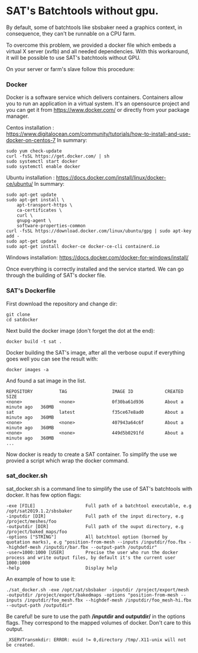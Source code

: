 # SAT's Batchtools without gpu. 
By default, some of batchtools like sbsbaker need a graphics context, in consequence, they can't be runnable on a CPU farm.   

To overcome this problem, we provided a docker file which embeds a virtual X server (xvfb) and all needed dependencies. With this workaround, it will be possible to use SAT's batchtools without GPU.

On your server or farm's slave follow this procedure: 

### Docker
Docker is a software service which delivers containers. Containers allow you to run an application in
a virtual system. 
It's an opensource project and you can get it from https://www.docker.com/ or directly from your
package manager. 

Centos installation : 
https://www.digitalocean.com/community/tutorials/how-to-install-and-use-docker-on-centos-7
In summary:
```buildoutcfg
sudo yum check-update
curl -fsSL https://get.docker.com/ | sh
sudo systemctl start docker
sudo systemctl enable docker
```

Ubuntu installation :
https://docs.docker.com/install/linux/docker-ce/ubuntu/
In summary:
```buildoutcfg
sudo apt-get update
sudo apt-get install \
    apt-transport-https \
    ca-certificates \
    curl \
    gnupg-agent \
    software-properties-common
curl -fsSL https://download.docker.com/linux/ubuntu/gpg | sudo apt-key add -
sudo apt-get update
sudo apt-get install docker-ce docker-ce-cli containerd.io
```

Windows installation:
https://docs.docker.com/docker-for-windows/install/

Once everything is correctly installed and the service started. We can go through the building
 of SAT's docker file.
 
### SAT's Dockerfile
First download the repository and change dir: 
```buildoutcfg
git clone
cd satdocker
```

Next build the docker image (don't forget the dot at the end):
```buildoutcfg
docker build -t sat .
```
Docker building the SAT's image, after all the verbose ouput if everything goes well you can see the result with:
```buildoutcfg
docker images -a
```
And found a sat image in the list. 
```buildoutcfg
REPOSITORY          TAG                 IMAGE ID            CREATED              SIZE
<none>              <none>              0f30ba61d936        About a minute ago   360MB
sat                 latest              f35ce67e8ad0        About a minute ago   360MB
<none>              <none>              407943a64c6f        About a minute ago   360MB
<none>              <none>              449d5b0291fd        About a minute ago   360MB
...
```

Now docker is ready to create a SAT container. To simplify the use we provied a script which wrap the docker command. 


### sat_docker.sh
sat_docker.sh is a command line to simplify the use of SAT's batchtools with docker. It has few option flags:
```buildoutcfg
-exe [FILE]                   Full path of a batchtool executable, e.g /opt/sat2019.1.2/sbsbaker
-inputdir [DIR]               Full path of the input directory, e.g /project/meshes/foo
-outputdir [DIR]              Full path of the ouput directory, e.g /project/baked_maps/foo
-options ["STRING"]           All batchtool option (borned by quotation marks), e.g "position-from-mesh --inputs /inputdir/foo.fbx --highdef-mesh /inputdir/bar.fbx --output-path /outputdir"
-user=1000:1000 [USER]        Precise the user who run the docker process and write output files, by default it's the current user 1000:1000
-help                         Display help
```

An example of how to use it:
```buildoutcfg
./sat_docker.sh -exe /opt/sat/sbsbaker -inputdir /project/export/mesh -outputdir /project/export/bakedmaps -options "position-from-mesh --inputs /inputdir/foo_mesh.fbx --highdef-mesh /inputdir/foo_mesh-hi.fbx --output-path /outputdir"
```

Be careful! be sure to use the path **/inputdir and outputdir/** in the options flags. They correspond to the mapped volumes of docker.
Don't care to this output. 
```buildoutcfg
_XSERVTransmkdir: ERROR: euid != 0,directory /tmp/.X11-unix will not be created.
```
